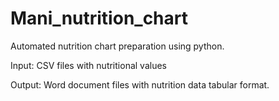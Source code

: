 # Mani_nutrition_chart
Automated nutrition chart preparation using python.

Input: CSV files with nutritional values

Output: Word document files with nutrition data tabular format.
